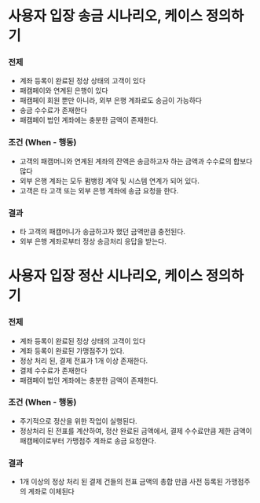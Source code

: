 # 사용자 입장 송금 시나리오, 케이스 정의하기 

### 전제 
- 계좌 등록이 완료된 정상 상태의 고객이 있다
- 패캠페이와 연계된 은행이 있다
- 패캠페이 회원 뿐만 아니라, 외부 은행 계좌로도 송금이 가능하다
- 송금 수수료가 존재한다
- 패캠페이 법인 계좌에는 충분한 금액이 존재한다.

### 조건 (When - 행동)
- 고객의 패캠머니와 연계된 계좌의 잔액은 송금하고자 하는 금액과 수수료의 합보다 많다
- 외부 은행 계좌는 모두 펌뱅킹 계약 및 시스템 연계가 되어 있다.
- 고객은 타 고객 또는 외부 은행 계좌에 송금 요청을 한다.

### 결과
- 타 고객의 패캠머니가 송금하고자 했던 금액만큼 충전된다.
- 외부 은행 계좌로부터 정상 송금처리 응답을 받는다. 

# 사용자 입장 정산 시나리오, 케이스 정의하기

### 전제 
- 계좌 등록이 완료된 정상 상태의 고객이 있다
- 계좌 등록이 완료된 가맹점주가 있다.
- 정상 처리 된, 결제 전표가 1개 이상 존재한다.
- 결제 수수료가 존재한다
- 패캠페이 법인 계좌에는 충분한 금액이 존재한다.

### 조건 (When - 행동)
- 주기적으로 정산을 위한 작업이 실행된다.
- 정상처리 된 전표를 계산하여, 정산 완료된 금액에서, 결제 수수료만큼 제한 금액이 패캠페이로부터 가맹점주 계좌로 송금 요청한다.

### 결과
- 1개 이상의 정상 처리 된 결제 건들의 전표 금액의 총합 만큼 사전 등록된 가맹점주의 계좌로 이체된다


